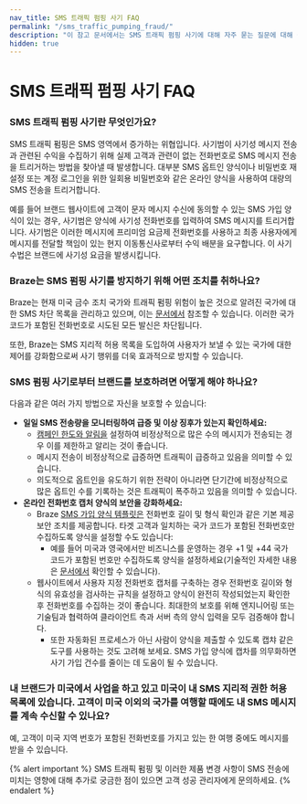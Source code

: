```yaml
---
nav_title: SMS 트래픽 펌핑 사기 FAQ
permalink: "/sms_traffic_pumping_fraud/"
description: "이 참고 문서에서는 SMS 트래픽 펌핑 사기에 대해 자주 묻는 질문에 대해 설명합니다."
hidden: true
---
```


# SMS 트래픽 펌핑 사기 FAQ 

### SMS 트래픽 펌핑 사기란 무엇인가요? 

SMS 트래픽 펌핑은 SMS 영역에서 증가하는 위협입니다. 사기범이 사기성 메시지 전송과 관련된 수익을 수집하기 위해 실제 고객과 관련이 없는 전화번호로 SMS 메시지 전송을 트리거하는 방법을 찾아낼 때 발생합니다. 대부분 SMS 옵트인 양식이나 비밀번호 재설정 또는 계정 로그인을 위한 일회용 비밀번호와 같은 온라인 양식을 사용하여 대량의 SMS 전송을 트리거합니다.  

예를 들어 브랜드 웹사이트에 고객이 문자 메시지 수신에 동의할 수 있는 SMS 가입 양식이 있는 경우, 사기범은 양식에 사기성 전화번호를 입력하여 SMS 메시지를 트리거합니다. 사기범은 이러한 메시지에 프리미엄 요금제 전화번호를 사용하고 최종 사용자에게 메시지를 전달할 책임이 있는 현지 이동통신사로부터 수익 배분을 요구합니다. 이 사기 수법은 브랜드에 사기성 요금을 발생시킵니다. 

### Braze는 SMS 펌핑 사기를 방지하기 위해 어떤 조치를 취하나요?

Braze는 현재 미국 금수 조치 국가와 트래픽 펌핑 위험이 높은 것으로 알려진 국가에 대한 SMS 차단 목록을 관리하고 있으며, 이는 [문서에서]({{site.baseurl}}/sms_country_blocklist) 참조할 수 있습니다. 이러한 국가 코드가 포함된 전화번호로 시도된 모든 발신은 차단됩니다.

또한, Braze는 SMS 지리적 허용 목록을 도입하여 사용자가 보낼 수 있는 국가에 대한 제어를 강화함으로써 사기 행위를 더욱 효과적으로 방지할 수 있습니다.

### SMS 펌핑 사기로부터 브랜드를 보호하려면 어떻게 해야 하나요? 

다음과 같은 여러 가지 방법으로 자신을 보호할 수 있습니다: 
- **일일 SMS 전송량을 모니터링하여 급증 및 이상 징후가 있는지 확인하세요:**
    - [캠페인 한도와 알림을]({{site.baseurl}}/user_guide/engagement_tools/campaigns/managing_campaigns/campaign_alerts/) 설정하여 비정상적으로 많은 수의 메시지가 전송되는 경우 이를 제한하고 알리는 것이 좋습니다.
    - 메시지 전송이 비정상적으로 급증하면 트래픽이 급증하고 있음을 의미할 수 있습니다.
    - 의도적으로 옵트인을 유도하기 위한 전략이 아니라면 단기간에 비정상적으로 많은 옵트인 수를 기록하는 것은 트래픽이 폭주하고 있음을 의미할 수 있습니다.
- **온라인 전화번호 캡처 양식의 보안을 강화하세요:**
    - Braze [SMS 가입 양식 템플릿은]({{site.baseurl}}/user_guide/message_building_by_channel/in-app_messages/drag_and_drop/templates/phone_number_capture) 전화번호 길이 및 형식 확인과 같은 기본 제공 보안 조치를 제공합니다. 타겟 고객과 일치하는 국가 코드가 포함된 전화번호만 수집하도록 양식을 설정할 수도 있습니다:
        - 예를 들어 미국과 영국에서만 비즈니스를 운영하는 경우 +1 및 +44 국가 코드가 포함된 번호만 수집하도록 양식을 설정하세요(기술적인 자세한 내용은 [문서에서]({{site.baseurl}}/user_guide/message_building_by_channel/in-app_messages/drag_and_drop/templates/phone_number_capture/#step-2-customize-your-phone-number-input-component) 확인할 수 있습니다).
    - 웹사이트에서 사용자 지정 전화번호 캡처를 구축하는 경우 전화번호 길이와 형식의 유효성을 검사하는 규칙을 설정하고 양식이 완전히 작성되었는지 확인한 후 전화번호를 수집하는 것이 좋습니다. 최대한의 보호를 위해 엔지니어링 또는 기술팀과 협력하여 클라이언트 측과 서버 측의 양식 입력을 모두 검증해야 합니다.
        - 또한 자동화된 프로세스가 아닌 사람이 양식을 제출할 수 있도록 캡챠 같은 도구를 사용하는 것도 고려해 보세요. SMS 가입 양식에 캡차를 의무화하면 사기 가입 건수를 줄이는 데 도움이 될 수 있습니다.

### 내 브랜드가 미국에서 사업을 하고 있고 미국이 내 SMS 지리적 권한 허용 목록에 있습니다. 고객이 미국 이외의 국가를 여행할 때에도 내 SMS 메시지를 계속 수신할 수 있나요? 

예, 고객이 미국 지역 번호가 포함된 전화번호를 가지고 있는 한 여행 중에도 메시지를 받을 수 있습니다. 

{% alert important %}
SMS 트래픽 펌핑 및 이러한 제품 변경 사항이 SMS 전송에 미치는 영향에 대해 추가로 궁금한 점이 있으면 고객 성공 관리자에게 문의하세요.
{% endalert %}
